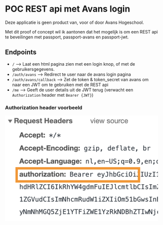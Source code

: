 # POC REST api met Avans login

Deze applicatie is geen product van, voor of door Avans Hogeschool.

Met dit proof of concept wil ik aantonen dat het mogelijk is om een REST api te beveilingen met passport, passport-avans en passport-jwt.

## Endpoints

- `/` --> Laat een html pagina zien met een login knop, of met de gebruikersgegevens.
- `/auth/avans` --> Redirect te user naar de avans login pagina
- `/auth/avans/callback` --> Zet de token & token_secret van avans om naar een JWT om te gebruiken met de REST api
- `/me` --> Geeft de user details uit de JWT terug (verwacht een `Authorization` header met `Bearer {JWT}`)

### Authorization header voorbeeld
![jwt header](jwt_example.png)
